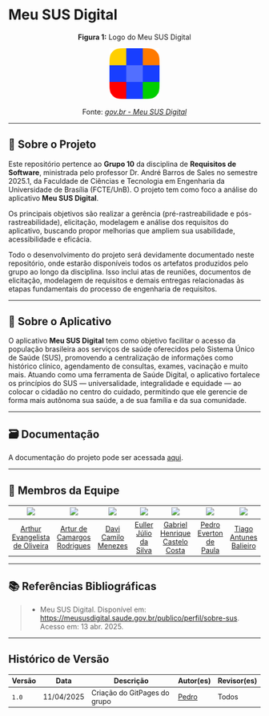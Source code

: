 # Meu SUS Digital

<div align="center">
  <p><strong>Figura 1:</strong> Logo do Meu SUS Digital</p>
  <p align="center"><img src="docs/img/MeuSUSDigital.png" width = 20%></p>
  <p>Fonte: <a href="https://www.gov.br/pt-br/apps/conecte-sus" target="_blank"><i>gov.br - Meu SUS Digital</i></a></p>
</div>

---

## 📄 Sobre o Projeto

Este repositório pertence ao **Grupo 10** da disciplina de **Requisitos de Software**, ministrada pelo professor Dr. André Barros de Sales no semestre 2025.1, da Faculdade de Ciências e Tecnologia em Engenharia da Universidade de Brasília (FCTE/UnB). O projeto tem como foco a análise do aplicativo **Meu SUS Digital**.

Os principais objetivos são realizar a gerência (pré-rastreabilidade e pós-rastreabilidade), elicitação, modelagem e análise dos requisitos do aplicativo, buscando propor melhorias que ampliem sua usabilidade, acessibilidade e eficácia.

Todo o desenvolvimento do projeto será devidamente documentado neste repositório, onde estarão disponíveis todos os artefatos produzidos pelo grupo ao longo da disciplina. Isso inclui atas de reuniões, documentos de elicitação, modelagem de requisitos e demais entregas relacionadas às etapas fundamentais do processo de engenharia de requisitos.

---

## 📱 Sobre o Aplicativo

O aplicativo **Meu SUS Digital** tem como objetivo facilitar o acesso da população brasileira aos serviços de saúde oferecidos pelo Sistema Único de Saúde (SUS), promovendo a centralização de informações como histórico clínico, agendamento de consultas, exames, vacinação e muito mais. Atuando como uma ferramenta de Saúde Digital, o aplicativo fortalece os princípios do SUS — universalidade, integralidade e equidade — ao colocar o cidadão no centro do cuidado, permitindo que ele gerencie de forma mais autônoma sua saúde, a de sua família e da sua comunidade.

---

## 🗃️ Documentação

A documentação do projeto pode ser acessada [aqui](https://requisitos-de-software.github.io/2025.1-MeuSUSDigital/). <br>

---

## 👥 Membros da Equipe

| [![](https://avatars.githubusercontent.com/arthurevg)](https://github.com/arthurevg) | [![](https://avatars.githubusercontent.com/ArturDCR)](https://github.com/ArturDCR) | [![](https://avatars.githubusercontent.com/Davicamilo23)](https://github.com/Davicamilo23) | [![](https://avatars.githubusercontent.com/Potatoyz908)](https://github.com/Potatoyz908) | [![](https://avatars.githubusercontent.com/GabrielCastelo-31)](https://github.com/GabrielCastelo-31) | [![](https://avatars.githubusercontent.com/pedroeverton217)](https://github.com/pedroeverton217) | [![](https://avatars.githubusercontent.com/TiagoBalieiro)](https://github.com/TiagoBalieiro) |
|:-:|:-:|:-:|:-:|:-:|:-:|:-:|
| [Arthur Evangelista de Oliveira](https://github.com/arthurevg) | [Artur de Camargos Rodrigues](https://github.com/ArturDCR) | [Davi Camilo Menezes](https://github.com/Davicamilo23) | [Euller Júlio da Silva](https://github.com/Potatoyz908) | [Gabriel Henrique Castelo Costa](https://github.com/GabrielCastelo-31) | [Pedro Everton de Paula](https://github.com/pedroeverton217) | [Tiago Antunes Balieiro](https://github.com/TiagoBalieiro) |

---

## 📚 Referências Bibliográficas

> - Meu SUS Digital. Disponível em: <https://meususdigital.saude.gov.br/publico/perfil/sobre-sus>. Acesso em: 13 abr. 2025.

---

## Histórico de Versão

| Versão | Data          | Descrição                          | Autor(es)     |  Revisor(es)  |
| ------ | ------------- | ---------------------------------- | ------------- | ------------- |
| `1.0`  |  11/04/2025 |  Criação do GitPages do grupo | [Pedro](https://github.com/pedroeverton217)  | Todos |
